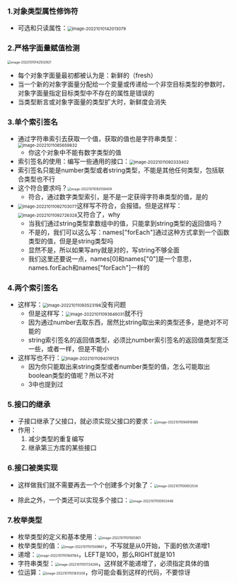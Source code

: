 ### 1.对象类型属性修饰符

- 可选和只读属性：<img src="images/image-20221010142013079.png" alt="image-20221010142013079" style="zoom: 67%;" />

### 2.严格字面量赋值检测

<img src="images/image-20221010142502921.png" alt="image-20221010142502921" style="zoom: 50%;" />

- 每个对象字面量最初都被认为是：新鲜的（fresh）
- 当一个新的对象字面量分配给一个变量或传递给一个非空目标类型的参数时，对象字面量指定目标类型中不存在的属性是错误的
- 当类型断言或对象字面量的类型扩大时，新鲜度会消失

### 3.单个索引签名

- 通过字符串索引去获取一个值，获取的值也是字符串类型：<img src="images/image-20221011085659832.png" alt="image-20221011085659832" style="zoom: 67%;" />
  - 你这个对象中不能有数字类型的值
- 索引签名的使用：编写一些通用的接口：<img src="images/image-20221011092333402.png" alt="image-20221011092333402" style="zoom:67%;" />
- 索引签名只能是number类型或者string类型，不能是其他任何类型，包括联合类型也不行
- 这个符合要求吗？<img src="images/image-20221011092558409.png" alt="image-20221011092558409" style="zoom:50%;" />
  - 符合，通过数字类型索引，是不是一定获得字符串类型的值，是的
- <img src="images/image-20221011092703077.png" alt="image-20221011092703077" style="zoom:67%;" />这样写不符合，会报错。但是这样写：<img src="images/image-20221011092726328.png" alt="image-20221011092726328" style="zoom: 67%;" />又符合了，why
  - 当我们通过string类型拿数组中的值，只能拿到string类型的返回值吗？
  - 不是的，我们可以这么写：names["forEach"]通过这种方式拿到一个函数类型的值，但是是string类型吗
  - 显然不是，所以如果写any就是对的，写string不够全面
  - 我们这里还要说一点，names[0]和names["0"]是一个意思，names.forEach和names["forEach"]一样的

### 4.两个索引签名

- 这样写：<img src="images/image-20221011093523198.png" alt="image-20221011093523198" style="zoom:67%;" />没有问题
  - 但是这样写：<img src="images/image-20221011093646031.png" alt="image-20221011093646031" style="zoom:67%;" />就不行
  - 因为通过number去取东西，居然比string取出来的类型还多，是绝对不可能的
  - string索引签名的返回值类型，必须比number索引签名的返回值类型宽泛一些，或者一样，但是不能小
- 这样写也不行：<img src="images/image-20221011094019125.png" alt="image-20221011094019125" style="zoom:67%;" />
  - 因为你只能取出来string类型或者number类型的值，怎么可能取出boolean类型的值呢？所以不对
  - 3中也提到过

### 5.接口的继承

- 子接口继承了父接口，就必须实现父接口的要求：<img src="images/image-20221011094918989.png" alt="image-20221011094918989" style="zoom:50%;" />
- 作用：
  1. 减少类型的重复编写
  2. 继承第三方库的某些接口

### 6.接口被类实现

- 这样做我们就不需要再去一个个创建多个对象了：<img src="images/image-20221011100652534.png" alt="image-20221011100652534" style="zoom: 50%;" />

  

- 除此之外，一个类还可以实现多个接口：<img src="images/image-20221011100933446.png" alt="image-20221011100933446" style="zoom:50%;" />

### 7.枚举类型

- 枚举类型的定义和基本使用：<img src="images/image-20221011101505901.png" alt="image-20221011101505901" style="zoom: 50%;" />
- 枚举类型的值：<img src="images/image-20221011101549667.png" alt="image-20221011101549667" style="zoom:50%;" />，不写就是从0开始，下面的依次递增1
- 递增：<img src="images/image-20221011101641164.png" alt="image-20221011101641164" style="zoom: 50%;" />，LEFT是100，那么RIGHT就是101
- 字符串类型：<img src="images/image-20221011101724289.png" alt="image-20221011101724289" style="zoom:50%;" />，这样就不能递增了，必须指定具体的值
- 位运算：<img src="images/image-20221011101831208.png" alt="image-20221011101831208" style="zoom:50%;" />，你可能会看到这样的代码，不要惊讶

